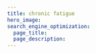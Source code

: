 ```yaml
---
title: chronic fatigue
hero_image: 
search_engine_optimization:
  page_title:
  page_description:
---
```

